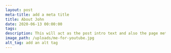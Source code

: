 ```yaml
---
layout: post
meta-title: add a meta title
title: About John
date: 2020-06-13 00:00:00
tags:
description: This will act as the post intro text and also the page meta description
image_path: /uploads/me-for-youtube.jpg
alt_tag: add an alt tag
---
```

